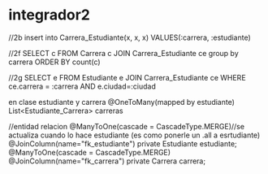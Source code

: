 # integrador2

//2b
insert into Carrera_Estudiante(x, x, x) VALUES(:carrera, :estudiante)

//2f
SELECT c 
FROM Carrera c
JOIN Carrera_Estudiante ce 
group by carrera
ORDER BY count(c)

//2g
SELECT e
FROM Estudiante e
JOIN Carrera_Estudiante ce 
WHERE ce.carrera = :carrera
AND e.ciudad=:ciudad

en clase estudiante y carrera
@OneToMany(mapped by estudiante)
List<Estudiante_Carrera> carreras


//entidad relacion
@ManyToOne(cascade = CascadeType.MERGE)//se actualiza cuando lo hace estudiante (es como ponerle un .all a esrtudiante)
@JoinColumn(name="fk_estudiante")
private Estudiante estudiante;
@ManyToOne(cascade = CascadeType.MERGE)
@JoinColumn(name="fk_carrera")
private Carrera carrera;

